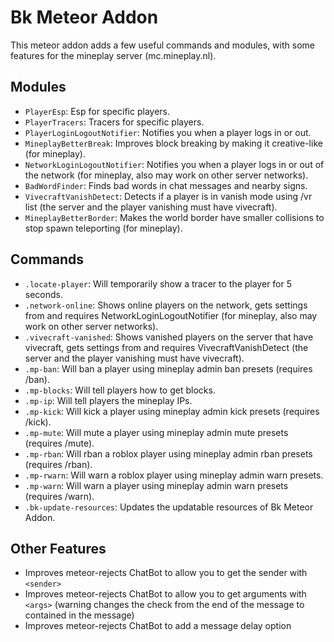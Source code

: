 # Bk Meteor Addon

This meteor addon adds a few useful commands and modules, with some features for the mineplay server (mc.mineplay.nl).

## Modules

 - `PlayerEsp`: Esp for specific players.
 - `PlayerTracers`: Tracers for specific players.
 - `PlayerLoginLogoutNotifier`: Notifies you when a player logs in or out.
 - `MineplayBetterBreak`: Improves block breaking by making it creative-like (for mineplay).
 - `NetworkLoginLogoutNotifier`: Notifies you when a player logs in or out of the network (for mineplay, also may work on other server networks).
 - `BadWordFinder`: Finds bad words in chat messages and nearby signs.
 - `VivecraftVanishDetect`: Detects if a player is in vanish mode using /vr list (the server and the player vanishing must have vivecraft).
 - `MineplayBetterBorder`: Makes the world border have smaller collisions to stop spawn teleporting (for mineplay).

## Commands

 - `.locate-player`: Will temporarily show a tracer to the player for 5 seconds.
 - `.network-online`: Shows online players on the network, gets settings from and requires NetworkLoginLogoutNotifier (for mineplay, also may work on other server networks).
 - `.vivecraft-vanished`: Shows vanished players on the server that have vivecraft, gets settings from and requires VivecraftVanishDetect (the server and the player vanishing must have vivecraft).
 - `.mp-ban`: Will ban a player using mineplay admin ban presets (requires /ban).
 - `.mp-blocks`: Will tell players how to get blocks.
 - `.mp-ip`: Will tell players the mineplay IPs.
 - `.mp-kick`: Will kick a player using mineplay admin kick presets (requires /kick).
 - `.mp-mute`: Will mute a player using mineplay admin mute presets (requires /mute).
 - `.mp-rban`: Will rban a roblox player using mineplay admin rban presets (requires /rban).
 - `.mp-rwarn`: Will warn a roblox player using mineplay admin warn presets.
 - `.mp-warn`: Will warn a player using mineplay admin warn presets (requires /warn).
 - `.bk-update-resources`: Updates the updatable resources of Bk Meteor Addon.

## Other Features
 - Improves meteor-rejects ChatBot to allow you to get the sender with `<sender>`
 - Improves meteor-rejects ChatBot to allow you to get arguments with `<args>` (warning changes the check from the end of the message to contained in the message)
 - Improves meteor-rejects ChatBot to add a message delay option
